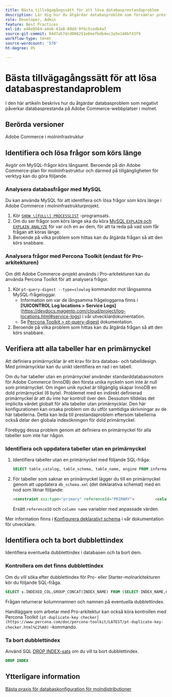 ```yaml
---
title: Bästa tillvägagångssätt för att lösa databasprestandaproblem
description: Lär dig hur du åtgärdar databasproblem som försämrar prestandan på Adobe Commerce webbplatser som distribueras i molninfrastrukturen.
role: Developer, Admin
feature: Best Practices
exl-id: e40e0564-a4eb-43a8-89dd-9f6c5cedb4a7
source-git-commit: 94d7a57dcd006251e8eefbdb4ec3a5e140bf43f9
workflow-type: tm+mt
source-wordcount: '570'
ht-degree: 0%

---
```


<!--Consider moving this topic to the Maintenance section-->

# Bästa tillvägagångssätt för att lösa databasprestandaproblem

I den här artikeln beskrivs hur du åtgärdar databasproblem som negativt påverkar databasprestanda på Adobe Commerce-webbplatser i molnet.

## Berörda versioner

Adobe Commerce i molninfrastruktur

## Identifiera och lösa frågor som körs länge

Avgör om MySQL-frågor körs långsamt. Beroende på din Adobe Commerce-plan för molninfrastruktur och därmed på tillgängligheten för verktyg kan du göra följande.

### Analysera databasfrågor med MySQL

Du kan använda MySQL för att identifiera och lösa frågor som körs länge i Adobe Commerce i molninfrastrukturprojekt.

1. Kör [`SHOW \[FULL\] PROCESSLIST`](https://dev.mysql.com/doc/refman/8.0/en/show-processlist.html) -programsats.
1. Om du ser frågor som körs länge ska du köra [MySQL `EXPLAIN` och `EXPLAIN ANALYZE`](https://mysqlserverteam.com/mysql-explain-analyze/) för var och en av dem, för att ta reda på vad som får frågan att köras länge.
1. Beroende på vilka problem som hittas kan du åtgärda frågan så att den körs snabbare.

### Analysera frågor med Percona Toolkit (endast för Pro-arkitekturen)

Om ditt Adobe Commerce-projekt används i Pro-arkitekturen kan du använda Percona Toolkit för att analysera frågor.

1. Kör `pt-query-digest --type=slowlog` kommandot mot långsamma MySQL-frågeloggar.
   * Information om var de långsamma frågeloggarna finns i **[!UICONTROL Log locations > Service Logs]**(https://devdocs.magento.com/cloud/project/log-locations.html#service-logs) i vår utvecklardokumentation.
   * Se [Percona Toolkit > pt-query-digest](https://www.percona.com/doc/percona-toolkit/LATEST/pt-query-digest.html#pt-query-digest) dokumentation.
1. Beroende på vilka problem som hittas kan du åtgärda frågan så att den körs snabbare.

## Verifiera att alla tabeller har en primärnyckel

Att definiera primärnycklar är ett krav för bra databas- och tabelldesign. Med primärnycklar kan du unikt identifiera en rad i en tabell.

Om du har tabeller utan en primärnyckel använder standarddatabasmotorn för Adobe Commerce (InnoDB) den första unika nyckeln som inte är null som primärnyckel. Om ingen unik nyckel är tillgänglig skapar InnoDB en dold primärnyckel (6 byte). Problemet med en indirekt definierad primärnyckel är att du inte har kontroll över den. Dessutom tilldelas det implicita värdet globalt för alla tabeller utan primärnycklar. Den här konfigurationen kan orsaka problem om du utför samtidiga skrivningar av de här tabellerna. Detta kan leda till prestandaproblem eftersom tabellerna också delar den globala indexökningen för dold primärnyckel.

Förebygg dessa problem genom att definiera en primärnyckel för alla tabeller som inte har någon.

### Identifiera och uppdatera tabeller utan en primärnyckel

1. Identifiera tabeller utan en primärnyckel med följande SQL-fråga:

   ```sql
   SELECT table_catalog, table_schema, table_name, engine FROM information_schema.tables        WHERE (table_catalog, table_schema, table_name) NOT IN (SELECT table_catalog, table_schema, table_name FROM information_schema.table_constraints  WHERE constraint_type = 'PRIMARY KEY') AND table_schema NOT IN ('information_schema', 'pg_catalog');    
   ```

1. För tabeller som saknar en primärnyckel lägger du till en primärnyckel genom att uppdatera `db_schema.xml` (det deklarativa schemat) med en nod som liknar följande:

   ```html
   <constraint xsi:type="primary" referenceId="PRIMARY">         <column name="id_column"/>     </constraint>    
   ```

   Ersätt `referenceID` och `column name` variabler med anpassade värden.

Mer information finns i [Konfigurera deklarativt schema](https://developer.adobe.com/commerce/php/development/components/declarative-schema/configuration/) i vår dokumentation för utvecklare.

## Identifiera och ta bort dubblettindex

Identifiera eventuella dubblettindex i databasen och ta bort dem.

### Kontrollera om det finns dubblettindex

Om du vill söka efter dubblettindex för Pro- eller Starter-molnarkitekturen kör du följande SQL-fråga.

```sql
SELECT s.INDEXED_COL,GROUP_CONCAT(INDEX_NAME) FROM (SELECT INDEX_NAME,GROUP_CONCAT(CONCAT(TABLE_NAME,'.',COLUMN_NAME) ORDER BY CONCAT(SEQ_IN_INDEX,COLUMN_NAME)) 'INDEXED_COL' FROM INFORMATION_SCHEMA.STATISTICS WHERE TABLE_SCHEMA = 'db?' GROUP BY INDEX_NAME)as s GROUP BY INDEXED_COL HAVING COUNT(1)>1
```

Frågan returnerar kolumnnamnen och namnen på eventuella dubblettindex.

Handläggare som arbetar med Pro-arkitektur kan också köra kontrollen med Percona Toolkit  `[pt-duplicate-key checker](https://www.percona.com/doc/percona-toolkit/LATEST/pt-duplicate-key-checker.html%C2%A0)` -kommando.

### Ta bort dubblettindex

Använd SQL [DROP INDEX-sats](https://dev.mysql.com/doc/refman/8.0/en/drop-index.html) om du vill ta bort dubblettindex.

```SQL
DROP INDEX
```

## Ytterligare information

[Bästa praxis för databaskonfiguration för molndistributioner](../planning/database-on-cloud.md)
